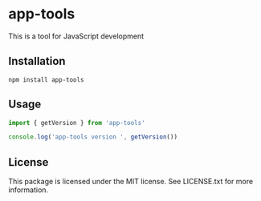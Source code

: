 # app-tools
This is a tool for JavaScript development

## Installation
```
npm install app-tools
```

## Usage
```typescript
import { getVersion } from 'app-tools'

console.log('app-tools version ', getVersion())
```

<!-- ## API documentation -->


## License
This package is licensed under the MIT license. See LICENSE.txt for more information.